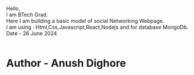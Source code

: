 Hello, <br>
I am BTech Grad. <br>
Here I am building a basic model of social Networking Webpage.<br>
I am using : Html,Css,Javascript,React,Nodejs and for database MongoDb. <br>
Date - 26 June 2024
<br><br>
# Author - Anush Dighore <br>

